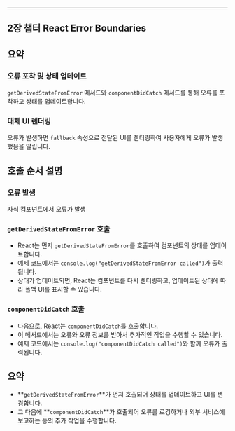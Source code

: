 

---
## 2장 챕터 React Error Boundaries

## 요약

### 오류 포착 및 상태 업데이트

`getDerivedStateFromError` 메서드와 `componentDidCatch` 메서드를 통해 오류를 포착하고 상태를 업데이트합니다.

### 대체 UI 렌더링

오류가 발생하면 `fallback` 속성으로 전달된 UI를 렌더링하여 사용자에게 오류가 발생했음을 알립니다.

## 호출 순서 설명

### 오류 발생
자식 컴포넌트에서 오류가 발생

### `getDerivedStateFromError` 호출

- React는 먼저 `getDerivedStateFromError`를 호출하여 컴포넌트의 상태를 업데이트합니다.
- 예제 코드에서는 `console.log("getDerivedStateFromError called")`가 출력됩니다.
- 상태가 업데이트되면, React는 컴포넌트를 다시 렌더링하고, 업데이트된 상태에 따라 폴백 UI를 표시할 수 있습니다.

### `componentDidCatch` 호출

- 다음으로, React는 `componentDidCatch`를 호출합니다.
- 이 메서드에서는 오류와 오류 정보를 받아서 추가적인 작업을 수행할 수 있습니다.
- 예제 코드에서는 `console.log("componentDidCatch called")`와 함께 오류가 출력됩니다.

## 요약

- **`getDerivedStateFromError`**가 먼저 호출되어 상태를 업데이트하고 UI를 변경합니다.
- 그 다음에 **`componentDidCatch`**가 호출되어 오류를 로깅하거나 외부 서비스에 보고하는 등의 추가 작업을 수행합니다.


